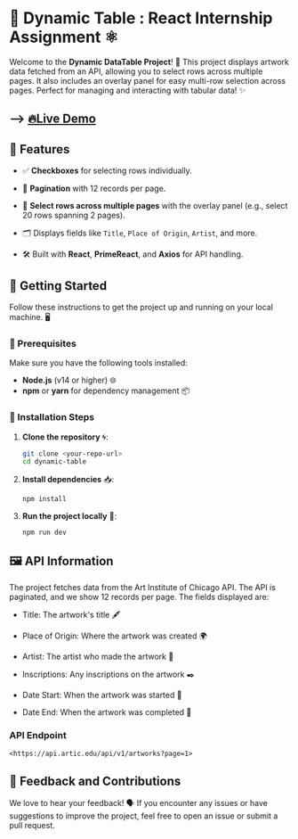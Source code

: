 # 📅 Dynamic Table : React Internship Assignment ⚛️

Welcome to the **Dynamic DataTable Project**! 🚀 This project displays artwork data fetched from an API, allowing you to select rows across multiple pages. It also includes an overlay panel for easy multi-row selection across pages. Perfect for managing and interacting with tabular data! ✨

## --> [🔥Live Demo](https://gleeful-cendol-5aaac7.netlify.app/)

## 🎨 Features

- ✅ **Checkboxes** for selecting rows individually.

- 🔄 **Pagination** with 12 records per page.

- 🔢 **Select rows across multiple pages** with the overlay panel (e.g., select 20 rows spanning 2 pages).

- 🗂️ Displays fields like `Title`, `Place of Origin`, `Artist`, and more.

- 🛠️ Built with **React**, **PrimeReact**, and **Axios** for API handling.

## 🚀 Getting Started

Follow these instructions to get the project up and running on your local machine. 🖥️

### 📝 Prerequisites

Make sure you have the following tools installed:

- **Node.js** (v14 or higher) 🌐
- **npm** or **yarn** for dependency management 📦

### 🔧 Installation Steps

1. **Clone the repository** 🌀:

    ```bash
    git clone <your-repo-url>
    cd dynamic-table
    ```

2. **Install dependencies** 📥:

    ```bash
    npm install
    ```

3. **Run the project locally** 🚀:

    ```bash
    npm run dev
    ```

## 🖼️ API Information

The project fetches data from the Art Institute of Chicago API. The API is paginated, and we show 12 records per page. The fields displayed are:

- Title: The artwork's title 🖋️

- Place of Origin: Where the artwork was created 🌍

- Artist: The artist who made the artwork 🎨

- Inscriptions: Any inscriptions on the artwork ✒️

- Date Start: When the artwork was started 📅

- Date End: When the artwork was completed 📅

### API Endpoint

`<https://api.artic.edu/api/v1/artworks?page=1>`

## 💬 Feedback and Contributions

We love to hear your feedback! 🗣️ If you encounter any issues or have suggestions to improve the project, feel free to open an issue or submit a pull request.
